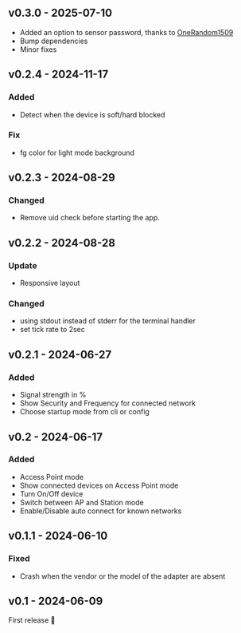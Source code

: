 ## v0.3.0 - 2025-07-10

- Added an option to sensor password, thanks to [OneRandom1509](https://github.com/OneRandom1509)
- Bump dependencies
- Minor fixes

## v0.2.4 - 2024-11-17

### Added

- Detect when the device is soft/hard blocked

### Fix

- fg color for light mode background

## v0.2.3 - 2024-08-29

### Changed

- Remove uid check before starting the app.

## v0.2.2 - 2024-08-28

### Update

- Responsive layout

### Changed

- using stdout instead of stderr for the terminal handler
- set tick rate to 2sec

## v0.2.1 - 2024-06-27

### Added

- Signal strength in %
- Show Security and Frequency for connected network
- Choose startup mode from cli or config

## v0.2 - 2024-06-17

### Added

- Access Point mode
- Show connected devices on Access Point mode
- Turn On/Off device
- Switch between AP and Station mode
- Enable/Disable auto connect for known networks

## v0.1.1 - 2024-06-10

### Fixed

- Crash when the vendor or the model of the adapter are absent

## v0.1 - 2024-06-09

First release 🎉
